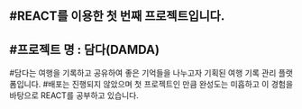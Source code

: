 #**REACT**를 이용한 첫 번째 프로젝트입니다.
---
#프로젝트 명 : 담다(DAMDA)
---
#담다는 여행을 기록하고 공유하여 좋은 기억들을 나누고자 기획된 여행 기록 관리 플랫폼입니다.
#배포는 진행되지 않았으며 첫 프로젝트인 만큼 완성도는 미흡하고 이 경험을 바탕으로 REACT를 공부하고 있습니다. 
